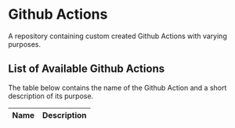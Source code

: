 
# Github Actions

A repository containing custom created Github Actions with varying purposes.

## List of Available Github Actions

The table below contains the name of the Github Action and a short description of its purpose.

| Name | Description |
|:-----|:------------|
